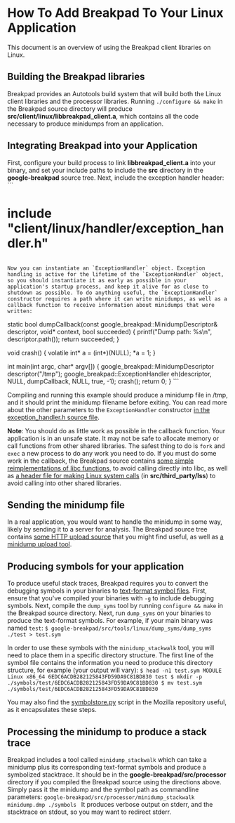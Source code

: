 # How To Add Breakpad To Your Linux Application

This document is an overview of using the Breakpad client libraries on Linux.

## Building the Breakpad libraries

Breakpad provides an Autotools build system that will build both the Linux
client libraries and the processor libraries. Running `./configure && make` in
the Breakpad source directory will produce
**src/client/linux/libbreakpad\_client.a**, which contains all the code
necessary to produce minidumps from an application.

## Integrating Breakpad into your Application

First, configure your build process to link **libbreakpad\_client.a** into your
binary, and set your include paths to include the **src** directory in the
**google-breakpad** source tree. Next, include the exception handler header: ```

# include "client/linux/handler/exception_handler.h"

```

Now you can instantiate an `ExceptionHandler` object. Exception handling is active for the lifetime of the `ExceptionHandler` object, so you should instantiate it as early as possible in your application's startup process, and keep it alive for as close to shutdown as possible. To do anything useful, the `ExceptionHandler` constructor requires a path where it can write minidumps, as well as a callback function to receive information about minidumps that were written:
```

static bool dumpCallback(const google_breakpad::MinidumpDescriptor& descriptor,
void* context, bool succeeded) { printf("Dump path: %s\n", descriptor.path());
return succeeded; }

void crash() { volatile int* a = (int*)(NULL); *a = 1; }

int main(int argc, char* argv[]) { google_breakpad::MinidumpDescriptor
descriptor("/tmp"); google_breakpad::ExceptionHandler eh(descriptor, NULL,
dumpCallback, NULL, true, -1); crash(); return 0; } ```

Compiling and running this example should produce a minidump file in /tmp, and
it should print the minidump filename before exiting. You can read more about
the other parameters to the `ExceptionHandler` constructor <a
href='http://code.google.com/p/google-breakpad/source/browse/trunk/src/client/linux/handler/exception_handler.h'>in
the exception_handler.h source file</a>.

**Note**: You should do as little work as possible in the callback function.
Your application is in an unsafe state. It may not be safe to allocate memory or
call functions from other shared libraries. The safest thing to do is `fork` and
`exec` a new process to do any work you need to do. If you must do some work in
the callback, the Breakpad source contains <a
href='http://code.google.com/p/google-breakpad/source/browse/trunk/src/common/linux/linux_libc_support.h'>some
simple reimplementations of libc functions</a>, to avoid calling directly into
libc, as well as <a href='http://code.google.com/p/linux-syscall-support/'>a
header file for making Linux system calls</a> (in **src/third\_party/lss**) to
avoid calling into other shared libraries.

## Sending the minidump file

In a real application, you would want to handle the minidump in some way, likely
by sending it to a server for analysis. The Breakpad source tree contains <a
href='http://code.google.com/p/google-breakpad/source/browse/#svn/trunk/src/common/linux'>some
HTTP upload source</a> that you might find useful, as well as <a
href='http://code.google.com/p/google-breakpad/source/browse/#svn/trunk/src/tools/linux/symupload'>a
minidump upload tool</a>.

## Producing symbols for your application

To produce useful stack traces, Breakpad requires you to convert the debugging
symbols in your binaries to <a
href='http://code.google.com/p/google-breakpad/wiki/SymbolFiles'>text-format
symbol files</a>. First, ensure that you've compiled your binaries with `-g` to
include debugging symbols. Next, compile the `dump_syms` tool by running
`configure && make` in the Breakpad source directory. Next, run `dump_syms` on
your binaries to produce the text-format symbols. For example, if your main
binary was named `test`: `$ google-breakpad/src/tools/linux/dump_syms/dump_syms
./test > test.sym
`

In order to use these symbols with the `minidump_stackwalk` tool, you will need
to place them in a specific directory structure. The first line of the symbol
file contains the information you need to produce this directory structure, for
example (your output will vary): `$ head -n1 test.sym MODULE Linux x86_64
6EDC6ACDB282125843FD59DA9C81BD830 test $ mkdir -p
./symbols/test/6EDC6ACDB282125843FD59DA9C81BD830 $ mv test.sym
./symbols/test/6EDC6ACDB282125843FD59DA9C81BD830
`

You may also find the <a
href='http://mxr.mozilla.org/mozilla-central/source/toolkit/crashreporter/tools/symbolstore.py'>symbolstore.py</a>
script in the Mozilla repository useful, as it encapsulates these steps.

## Processing the minidump to produce a stack trace

Breakpad includes a tool called `minidump_stackwalk` which can take a minidump
plus its corresponding text-format symbols and produce a symbolized stacktrace.
It should be in the **google-breakpad/src/processor** directory if you compiled
the Breakpad source using the directions above. Simply pass it the minidump and
the symbol path as commandline parameters:
`google-breakpad/src/processor/minidump_stackwalk minidump.dmp ./symbols
` It produces verbose output on stderr, and the stacktrace on stdout, so you may
want to redirect stderr.
